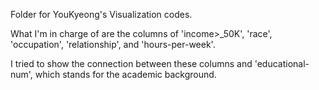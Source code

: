 Folder for YouKyeong's Visualization codes.


What I'm in charge of are the columns of 'income>_50K', 'race', 'occupation', 'relationship', and 'hours-per-week'.


I tried to show the connection between these columns and 'educational-num', which stands for the academic background.
